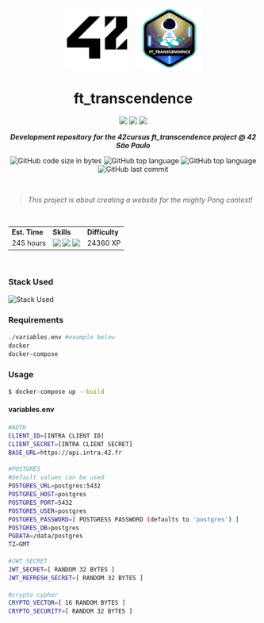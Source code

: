 <p align="center">
	<img width="130px;" src="https://raw.githubusercontent.com/iwillenshofer/resources/main/images/42_logo_black.svg" align="center" alt="42" />&nbsp;&nbsp;&nbsp;
	<img width="130px" src="https://raw.githubusercontent.com/iwillenshofer/resources/main/achievements/ft_transcendence.png" align="center" alt="ft_transcendence" />
	<h1 align="center">ft_transcendence</h1>
</p>
<p align="center">
	<img src="https://img.shields.io/badge/Success-100/100_✓-gray.svg?colorA=61c265&colorB=4CAF50&style=for-the-badge">
	<img src="https://img.shields.io/badge/Linux-FCC624?style=for-the-badge&logo=linux&logoColor=black">
	<img src="https://img.shields.io/badge/mac%20os-000000?style=for-the-badge&logo=apple&logoColor=white">
</p>

<p align="center">
	<b><i>Development repository for the 42cursus ft_transcendence project @ 42 São Paulo</i></b><br>
</p>

<p align="center">
	<img alt="GitHub code size in bytes" src="https://img.shields.io/github/languages/code-size/iwillenshofer/ft_transcendence?color=blueviolet" />
	<img alt="GitHub top language" src="https://img.shields.io/github/languages/top/iwillenshofer/ft_transcendence?color=blue" />
	<img alt="GitHub top language" src="https://img.shields.io/github/commit-activity/t/iwillenshofer/ft_transcendence?color=brightgreen" />
	<img alt="GitHub last commit" src="https://img.shields.io/github/last-commit/iwillenshofer/ft_transcendence?color=brightgreen" />
</p>
<br>

> _This project is about creating a website for the mighty Pong contest!_



<br>

<p align="center">
	<table>
		<tr>
			<td><b>Est. Time</b></td>
			<td><b>Skills</b></td>
			<td><b>Difficulty</b></td>
		</tr>
		<tr>
			<td valign="top">245 hours</td>
			<td valign="top">
<img src="https://img.shields.io/badge/Web-555">
<img src="https://img.shields.io/badge/Group & interpersonal-555">
<img src="https://img.shields.io/badge/Rigor-555">
			</td>
			<td valign="top"> 24360 XP</td>
		</tr>
	</table>
</p>

<br>

### Stack Used
![Stack Used](https://skillicons.dev/icons?i=postgres,nestjs,angular,docker&theme=light)


### Requirements
```bash
./variables.env #example below
docker
docker-compose
```

### Usage
```bash
$ docker-compose up --build
```

#### variables.env
```bash
#AUTH
CLIENT_ID=[INTRA CLIENT ID]
CLIENT_SECRET=[INTRA CLIENT SECRET]
BASE_URL=https://api.intra.42.fr

#POSTGRES
#Default values can be used
POSTGRES_URL=postgres:5432
POSTGRES_HOST=postgres
POSTGRES_PORT=5432
POSTGRES_USER=postgres
POSTGRES_PASSWORD=[ POSTGRESS PASSWORD (defaults to 'postgres') ]
POSTGRES_DB=postgres
PGDATA=/data/postgres
TZ=GMT

#JWT_SECRET
JWT_SECRET=[ RANDOM 32 BYTES ]
JWT_REFRESH_SECRET=[ RANDOM 32 BYTES ]

#crypto cypher
CRYPTO_VECTOR=[ 16 RANDOM BYTES ]
CRYPTO_SECURITY=[ RANDOM 32 BYTES ]
```